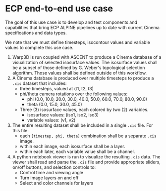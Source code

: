 # ECP end-to-end use case

The goal of this use case is to develop and test components and capabilities that bring ECP ALPINE pipelines up to date with current Cinema specifications and data types.

We note that we must define timesteps, isocontour values and variable values to complete this use case.

1. Warp3D is run coupled with ASCENT to produce a Cinema database of a visualization of selected isosurface values. The isosurface values shall be a subset of those defined by G. Weber's topological selection algorithm. Those values shall be defined outside of this workflow.
1. A Cinema database is produced over multiple timesteps to produce a `.cis` dataset that includes:
    - three timesteps, valued at (t1, t2, t3)
    - phi/theta camera rotations over the following values:
        - phi (0.0, 10.0, 20.0, 30.0, 40.0, 50.0, 60.0, 70.0, 80.0, 90.0)
        - theta (0.0, 15.0, 30.0, 45.0)
    - Three (3) isosurface values, each colored by two (2) variables.
        - isosurface values: (iso1, iso2, iso3) 
        - variable values: (v1, v2)
1. The entire resulting dataset shall be included in a single `.cis` file. For this file:
    - each `[timestep, phi, theta]` combination shall be a separate `.cis` image.
    - within each image, each isosurface shall be a layer.
    - within each later, each variable value shall be a channel.
1. A python notebook viewer is run to visualize the resulting `.cis` data. The viewer shall read and parse the `.cis` file and provide appropriate sliders, on/off buttons, and selection controls to: 
    - Control time and viewing angle
    - Turn image layers on and off
    - Select and color channels for layers
